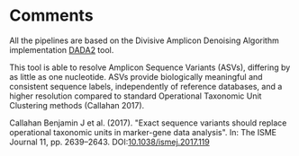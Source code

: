 # Comments
All the pipelines are based on the Divisive Amplicon Denoising Algorithm implementation [DADA2](https://benjjneb.github.io/dada2/index.html) tool. 

This tool is able to resolve Amplicon Sequence Variants (ASVs), differing by as little as one nucleotide. 
ASVs provide biologically meaningful and consistent sequence labels, independently of reference databases, and a higher resolution compared to standard Operational Taxonomic Unit Clustering methods (Callahan 2017).

Callahan Benjamin J et al. (2017). "Exact sequence variants should replace operational taxonomic units in marker-gene data analysis". In: The ISME Journal 11, pp. 2639–2643. DOI:[10.1038/ismej.2017.119](https://www.nature.com/articles/ismej2017119)

